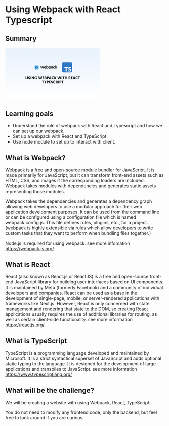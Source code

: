 # Using Webpack with React Typescript


## Summary
<img
  src="./assets/using-webpack-with-react-typescript.png"
  alt="Webpack with React Typescript"
  title="Webpack with React Typescript"
  style="display: inline-block; margin: 0 auto; max-width: 300px">



## Learning goals

- Understand the role of webpack with React and Typescript and how we can set up our webpack.
- Set up a webpack with React and TypeScript.
- Use node module to set up to interact with client.

## What is Webpack?
Webpack is a free and open-source module bundler for JavaScript. It is made primarily for JavaScript, but it can transform front-end assets such as HTML, CSS, and images if the corresponding loaders are included.
Webpack takes modules with dependencies and generates static assets representing those modules.

Webpack takes the dependencies and generates a dependency graph allowing web developers to use a modular approach for their web application development purposes. It can be used from the command line or can be configured using a configuration file which is named webpack.config.js. This file defines rules, plugins, etc., for a project. (webpack is highly extensible via rules which allow developers to write custom tasks that they want to perform when bundling files together.)

Node.js is required for using webpack.
see more infomation https://webpack.js.org/


## What is React
React (also known as React.js or ReactJS) is a free and open-source front-end JavaScript library
for building user interfaces based on UI components. It is maintained by Meta (formerly Facebook) and a community 
of individual developers and companies. React can be used as a base in the development of single-page, mobile, 
or server-rendered applications with frameworks like Next.js. However, React is only concerned with state management and rendering that state to the DOM, 
so creating React applications usually requires the use of additional libraries for routing, as well as certain client-side functionality.
see more information https://reactjs.org/


## What is TypeScript
TypeScript is a programming language developed and maintained by Microsoft. It is a strict syntactical superset of JavaScript and adds optional static typing to the language. It is designed for the development of large applications and transpiles to JavaScript.
see more information https://www.typescriptlang.org/

## What will be the challenge?

We will be creating a website with using Webpack, React, TypeScript.

You do not need to modify any frontend code, only the backend, but feel free to look around if you are curious.
